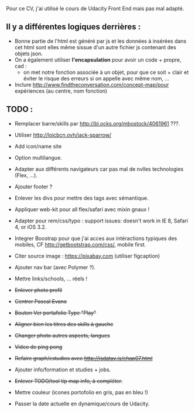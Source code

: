 Pour ce CV, j'ai utilisé le cours de Udacity Front End mais pas mal adapté.

## Il y a différentes logiques derrières :

* Bonne partie de l'html est généré par js et les données à insérées dans cet html sont elles même sissue d'un autre fichier js contenant des objets json.
* On a également utiliser **l'encapsulation** pour avoir un code + propre, cad :
    * on met notre fonction associée à un objet, pour que ce soit + clair et éviter le risque des erreurs si on appelle avec même nom, ...
* Inclure http://www.findtheconversation.com/concept-map/pour expériences (au centre, nom fonction)


## TODO :
* Remplacer barre/skills par http://bl.ocks.org/mbostock/4061961 ???.
* Utiliser http://loicbcn.ovh/jack-sparrow/
* Add icon/name site
* Option multilangue.
* Adapter aux différents navigateurs car pas mal de nvlles technologies (Flex, ...).
* Ajouter footer ?
* Enlever les divs pour mettre des tags avec sémantique.
* Appliquer web-kit pour all flex/safari avec mixin gnaux !
* Adapter pour rem/css/typo : support issues: doesn't work in IE 8, Safari 4, or iOS 3.2.
* Integrer Boostrap pour que j'ai acces aux intéractions typiques des mobiles, CF http://getbootstrap.com/css/, mobile first.
* Citer source image : https://pixabay.com (utiliser figcaption)
* Ajouter nav bar (avec Polymer ?).
* Mettre links/schools, ... réels !

* ~~Enlever photo profil~~
* ~~Centrer Pascal Evano~~
* ~~Bouton Ver portafolio Type "Play"~~
* ~~Aligner bien les titres des skills à gauche~~
* ~~Changer photo autres aspects, langues~~
* ~~Video de ping pong~~
* ~~Refaire graph/estudios avec http://jsdatav.is/chap07.html~~
* Ajouter info/formation et studies + jobs.
* ~~Enlever TODO/tool tip map info, à compléter.~~
* Mettre couleur <a></a> (icones portofolio en gris, pas en bleu !)
* Passer la date actuelle en dynamique/cours de Udacity.


